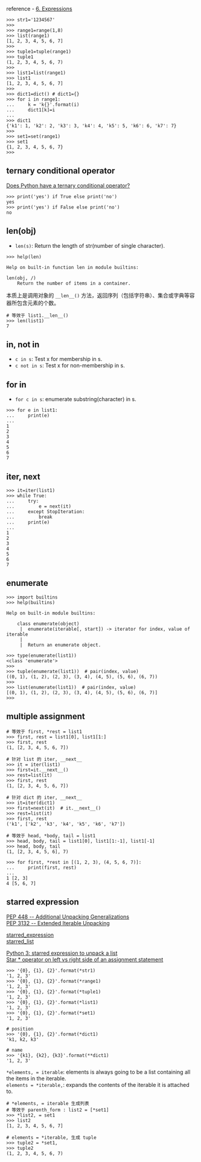 reference - [6. Expressions](https://docs.python.org/3/reference/expressions.html)  

```shell
>>> str1='1234567'
>>>
>>> range1=range(1,8)
>>> list(range1)
[1, 2, 3, 4, 5, 6, 7]
>>>
>>> tuple1=tuple(range1)
>>> tuple1
(1, 2, 3, 4, 5, 6, 7)
>>>
>>> list1=list(range1)
>>> list1
[1, 2, 3, 4, 5, 6, 7]
>>>
>>> dict1=dict() # dict1={}
>>> for i in range1:
...     k = 'k{}'.format(i)
...     dict1[k]=i
... 
>>> dict1
{'k1': 1, 'k2': 2, 'k3': 3, 'k4': 4, 'k5': 5, 'k6': 6, 'k7': 7}
>>>
>>> set1=set(range1)
>>> set1
{1, 2, 3, 4, 5, 6, 7}
>>>
```

## ternary conditional operator

[Does Python have a ternary conditional operator?](https://stackoverflow.com/questions/394809/does-python-have-a-ternary-conditional-operator)

```shell
>>> print('yes') if True else print('no')
yes
>>> print('yes') if False else print('no')
no
```

## len(obj)

- `len(s)`: Return the length of str(number of single character).  

```shell
>>> help(len)

Help on built-in function len in module builtins:

len(obj, /)
    Return the number of items in a container.
```

本质上是调用对象的 `__len__()` 方法，返回序列（包括字符串）、集合或字典等容器所包含元素的个数。

```shell
# 等效于 list1.__len__()
>>> len(list1)
7
```

## in, not in

- `c in s`: Test x for membership in s.  
- `c not in s`: Test x for non-membership in s.  

## for in

- `for c in s`: enumerate substring(character)  in s.  

```shell
>>> for e in list1:
...     print(e)
... 
1
2
3
4
5
6
7
```

## iter, next

```shell
>>> it=iter(list1)
>>> while True:
...     try:  
...         e = next(it)
...     except StopIteration:  
...         break
...     print(e)
... 
1
2
3
4
5
6
7
```

## enumerate

```shell
>>> import builtins
>>> help(builtins)

Help on built-in module builtins:

    class enumerate(object)
     |  enumerate(iterable[, start]) -> iterator for index, value of iterable
     |  
     |  Return an enumerate object.
```

```shell
>>> type(enumerate(list1))
<class 'enumerate'>
>>>
>>> tuple(enumerate(list1))  # pair(index, value)
((0, 1), (1, 2), (2, 3), (3, 4), (4, 5), (5, 6), (6, 7))
>>>
>>> list(enumerate(list1))  # pair(index, value)
[(0, 1), (1, 2), (2, 3), (3, 4), (4, 5), (5, 6), (6, 7)]
>>>
```

## multiple assignment 

```shell
# 等效于 first, *rest = list1
>>> first, rest = list1[0], list1[1:]
>>> first, rest
(1, [2, 3, 4, 5, 6, 7])

# 针对 list 的 iter, __next__
>>> it = iter(list1)
>>> first=it.__next__()
>>> rest=list(it)
>>> first, rest
(1, [2, 3, 4, 5, 6, 7])

# 针对 dict 的 iter, __next__
>>> it=iter(dict1)
>>> first=next(it)  # it.__next__()
>>> rest=list(it)
>>> first, rest
('k1', ['k2', 'k3', 'k4', 'k5', 'k6', 'k7'])

# 等效于 head, *body, tail = list1
>>> head, body, tail = list1[0], list1[1:-1], list1[-1]
>>> head, body, tail
(1, [2, 3, 4, 5, 6], 7)

>>> for first, *rest in [(1, 2, 3), (4, 5, 6, 7)]:
...     print(first, rest)
... 
1 [2, 3]
4 [5, 6, 7]
```

## starred expression

[PEP 448 -- Additional Unpacking Generalizations](https://www.python.org/dev/peps/pep-0448/)  
[PEP 3132 -- Extended Iterable Unpacking](https://www.python.org/dev/peps/pep-3132/)  

[starred_expression](https://docs.python.org/3/reference/expressions.html#grammar-token-starred_expression)  
[starred_list](https://docs.python.org/3/reference/expressions.html#grammar-token-starred_list)  

[Python 3: starred expression to unpack a list](https://stackoverflow.com/questions/12555627/python-3-starred-expression-to-unpack-a-list)  
[Star * operator on left vs right side of an assignment statement](https://stackoverflow.com/questions/35636785/star-operator-on-left-vs-right-side-of-an-assignment-statement)  

```shell
>>> '{0}, {1}, {2}'.format(*str1)
'1, 2, 3'
>>> '{0}, {1}, {2}'.format(*range1)
'1, 2, 3'
>>> '{0}, {1}, {2}'.format(*tuple1)
'1, 2, 3'
>>> '{0}, {1}, {2}'.format(*list1)
'1, 2, 3'
>>> '{0}, {1}, {2}'.format(*set1)
'1, 2, 3'
```

```shell
# position
>>> '{0}, {1}, {2}'.format(*dict1)
'k1, k2, k3'

# name
>>> '{k1}, {k2}, {k3}'.format(**dict1)
'1, 2, 3'
```

`*elements, = iterable`: elements is always going to be a list containing all the items in the iterable.  
`elements = *iterable,`: expands the contents of the iterable it is attached to.  

```shell
# *elements, = iterable 生成列表
# 等效于 parenth_form : list2 = [*set1]
>>> *list2, = set1
>>> list2
[1, 2, 3, 4, 5, 6, 7]

# elements = *iterable, 生成 tuple
>>> tuple2 = *set1,
>>> tuple2
(1, 2, 3, 4, 5, 6, 7)
```
